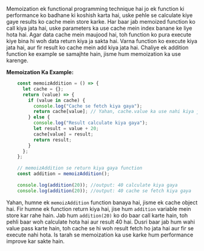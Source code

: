 Memoization ek functional programming technique hai jo ek function ki performance ko badhane ki koshish karta hai, uske pehle se calculate kiye gaye results ko cache mein store karke. Har baar jab memoized function ko call kiya jata hai, uske parameters ka use cache mein index banane ke liye hota hai. Agar data cache mein maujood hai, toh function ko pura execute kiye bina hi woh data return kiya ja sakta hai. Varna function ko execute kiya jata hai, aur fir result ko cache mein add kiya jata hai. Chaliye ek addition function ke example se samajhte hain, jisme hum memoization ka use karenge.

**Memoization Ka Example:**

```js
	const memoizAddition = () => {
	  let cache = {};
	  return (value) => {
	    if (value in cache) {
	      console.log("Cache se fetch kiya gaya");
	      return cache[value]; // Yahan, cache.value ka use nahi kiya ja sakta, kyunki property name number se shuru hota hai, jo JavaScript mein valid identifier nahi hai. Isliye, isko square bracket notation se hi access kiya ja sakta hai.
	    } else {
	      console.log("Result calculate kiya gaya");
	      let result = value + 20;
	      cache[value] = result;
	      return result;
	    }
	  };
	};
	
	// memoizAddition se return kiya gaya function
	const addition = memoizAddition();
	
	console.log(addition(20)); //output: 40 calculate kiya gaya
	console.log(addition(20)); //output: 40 cache se fetch kiya gaya
```

Yahan, humne ek `memoizAddition` function banaya hai, jisme ek cache object hai. Fir humne ek function return kiya hai, jise hum `addition` variable mein store kar rahe hain. Jab hum `addition(20)` ko do baar call karte hain, toh pehli baar woh calculate hota hai aur result 40 hai. Dusri baar jab hum wahi value pass karte hain, toh cache se hi woh result fetch ho jata hai aur fir se execute nahi hota. Is tarah se memoization ka use karke hum performance improve kar sakte hain.